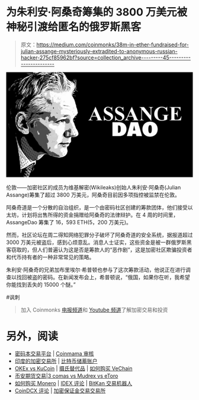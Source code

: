 # 为朱利安·阿桑奇筹集的 3800 万美元被神秘引渡给匿名的俄罗斯黑客

> 原文：<https://medium.com/coinmonks/38m-in-ether-fundraised-for-julian-assange-mysteriously-extradited-to-anonymous-russian-hacker-275cf85962bf?source=collection_archive---------45----------------------->

![](img/547be589a0dbfe53e12a13621a1e771c.png)

伦敦——加密社区的成员为维基解密(Wikileaks)创始人朱利安·阿桑奇(Julian Assange)筹集了超过 3800 万美元，阿桑奇目前因多项指控被监禁在伦敦。

阿桑奇道是一个分散的自治组织，是一个由密码社区创建的筹款团体，他们接受以太坊，计划将出售所得的资金捐赠给阿桑奇的法律辩护。在 4 周的时间里，AssangeDao 筹集了 16，593 ETH(5，200 万美元)。

然而，社区论坛在周二得知网络犯罪分子破坏了阿桑奇道的安全系统，据报道超过 3000 万美元被盗后，感到心烦意乱。消息人士证实，这些资金是被一群俄罗斯黑客窃取的，但人们普遍认为这是否是筹款人的“恶作剧”，这是加密社区欺骗投资者和代币持有者的一种非常常见的策略。

朱利安·阿桑奇的兄弟加布里埃尔·希普顿也参与了这次筹款活动，他说正在进行调查以找回被盗的密码。在新闻发布会上，希普顿说，“俄国，如果你在听，我希望你能找到丢失的 15000 个醚。”

#讽刺

> 加入 Coinmonks [电报频道](https://t.me/coincodecap)和 [Youtube 频道](https://www.youtube.com/c/coinmonks/videos)了解加密交易和投资

# 另外，阅读

*   [密码本交易平台](/coinmonks/top-10-crypto-copy-trading-platforms-for-beginners-d0c37c7d698c) | [Coinmama 审核](/coinmonks/coinmama-review-ace5641bde6e)
*   [印度的加密交易所](/coinmonks/bitcoin-exchange-in-india-7f1fe79715c9) | [比特币储蓄账户](/coinmonks/bitcoin-savings-account-e65b13f92451)
*   [OKEx vs KuCoin](https://coincodecap.com/okex-kucoin) | [摄氏替代品](https://coincodecap.com/celsius-alternatives) | [如何购买 VeChain](https://coincodecap.com/buy-vechain)
*   [币安期货交易](https://coincodecap.com/binance-futures-trading)|[3 comas vs Mudrex vs eToro](https://coincodecap.com/mudrex-3commas-etoro)
*   [如何购买 Monero](https://coincodecap.com/buy-monero) | [IDEX 评论](https://coincodecap.com/idex-review) | [BitKan 交易机器人](https://coincodecap.com/bitkan-trading-bot)
*   [CoinDCX 评论](/coinmonks/coindcx-review-8444db3621a2) | [加密保证金交易交易所](https://coincodecap.com/crypto-margin-trading-exchanges)